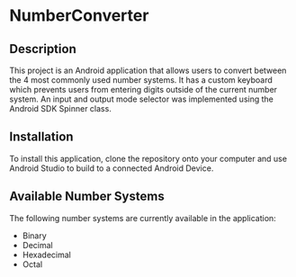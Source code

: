 # NumberConverter
## Description
This project is an Android application that allows users to convert between the 4 most commonly used number systems. It has a custom keyboard which prevents users from entering digits outside of the current number system. An input and output mode selector was implemented using the Android SDK Spinner class.
## Installation
To install this application, clone the repository onto your computer and use Android Studio to build to a connected Android Device.
## Available Number Systems
The following number systems are currently available in the application:
- Binary
- Decimal
- Hexadecimal
- Octal
